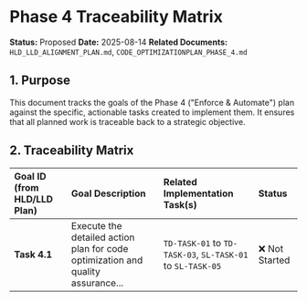 # Phase 4 Traceability Matrix

**Status:** Proposed
**Date:** 2025-08-14
**Related Documents:** `HLD_LLD_ALIGNMENT_PLAN.md`, `CODE_OPTIMIZATIONPLAN_PHASE_4.md`

## 1. Purpose

This document tracks the goals of the Phase 4 ("Enforce & Automate") plan against the specific, actionable tasks created to implement them. It ensures that all planned work is traceable back to a strategic objective.

## 2. Traceability Matrix

| Goal ID (from HLD/LLD Plan) | Goal Description | Related Implementation Task(s) | Status |
| :--- | :--- | :--- | :--- |
| **Task 4.1** | Execute the detailed action plan for code optimization and quality assurance... | `TD-TASK-01` to `TD-TASK-03`, `SL-TASK-01` to `SL-TASK-05` | ❌ Not Started |
